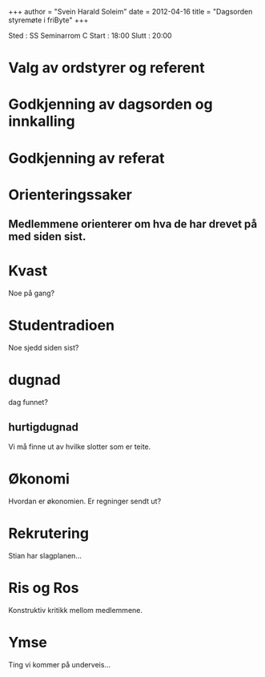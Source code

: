 +++
author = "Svein Harald Soleim"
date = 2012-04-16
title = "Dagsorden styremøte i friByte"
+++

Sted : SS Seminarrom C Start : 18:00 Slutt : 20:00

# Valg av ordstyrer og referent

# Godkjenning av dagsorden og innkalling

# Godkjenning av referat

# Orienteringssaker

## Medlemmene orienterer om hva de har drevet på med siden sist.

# Kvast

Noe på gang?

# Studentradioen

Noe sjedd siden sist?

# dugnad

dag funnet?

## hurtigdugnad

Vi må finne ut av hvilke slotter som er teite.

# Økonomi

Hvordan er økonomien. Er regninger sendt ut?

# Rekrutering

Stian har slagplanen...

# Ris og Ros

Konstruktiv kritikk mellom medlemmene.

# Ymse

Ting vi kommer på underveis...

